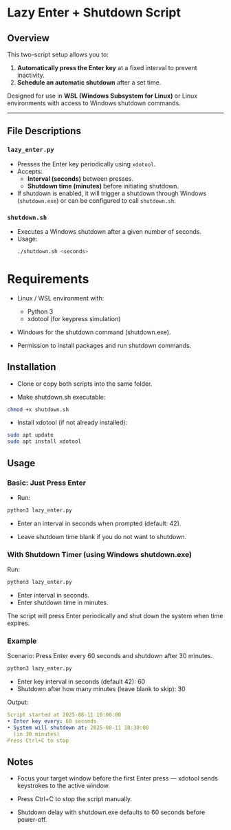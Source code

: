 # Lazy Enter + Shutdown Script

## Overview
This two-script setup allows you to:
1. **Automatically press the Enter key** at a fixed interval to prevent inactivity.
2. **Schedule an automatic shutdown** after a set time.

Designed for use in **WSL (Windows Subsystem for Linux)** or Linux environments with access to Windows shutdown commands.

---

## File Descriptions

### `lazy_enter.py`
- Presses the Enter key periodically using `xdotool`.
- Accepts:
  - **Interval (seconds)** between presses.
  - **Shutdown time (minutes)** before initiating shutdown.
- If shutdown is enabled, it will trigger a shutdown through Windows (`shutdown.exe`) or can be configured to call `shutdown.sh`.

### `shutdown.sh`
- Executes a Windows shutdown after a given number of seconds.
- Usage:  
  ```bash
  ./shutdown.sh <seconds>
  ```
  

# Requirements
- Linux / WSL environment with:
  - Python 3
  - xdotool (for keypress simulation)

- Windows for the shutdown command (shutdown.exe).

- Permission to install packages and run shutdown commands.

## Installation
- Clone or copy both scripts into the same folder.

- Make shutdown.sh executable:

```bash
chmod +x shutdown.sh
```

- Install xdotool (if not already installed):

```bash
sudo apt update
sudo apt install xdotool
```

## Usage

### Basic: Just Press Enter
- Run:

```bash
python3 lazy_enter.py
```

- Enter an interval in seconds when prompted (default: 42).

- Leave shutdown time blank if you do not want to shutdown.

### With Shutdown Timer (using Windows shutdown.exe)
Run:

```bash
python3 lazy_enter.py
```
- Enter interval in seconds.
- Enter shutdown time in minutes.

The script will press Enter periodically and shut down the system when time expires.


### Example
Scenario: Press Enter every 60 seconds and shutdown after 30 minutes.

```bash
python3 lazy_enter.py
```
- Enter key interval in seconds (default 42): 60
- Shutdown after how many minutes (leave blank to skip): 30

Output:
```yaml
Script started at 2025-08-11 10:00:00
• Enter key every: 60 seconds
• System will shutdown at: 2025-08-11 10:30:00
  (in 30 minutes)
Press Ctrl+C to stop
```

## Notes
- Focus your target window before the first Enter press — xdotool sends keystrokes to the active window.

- Press Ctrl+C to stop the script manually.

- Shutdown delay with shutdown.exe defaults to 60 seconds before power-off.

